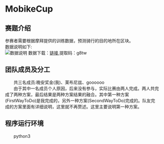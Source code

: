 # MobikeCup
## 赛题介绍
参赛者需要根据摩拜提供的训练数据，预测骑行的目的地所在区块。</br>
数据说明如下:</br>
![数据说明](http://orvltx8rw.bkt.clouddn.com/github/2.png "数据说明")
数据下载：[链接](https://pan.baidu.com/s/1bpjOqa7),提取码：g8tw</br>
## 团队成员及分工
　　共三名成员:晚安奖金(我)、莱布尼兹、goooooo</br>
　　由于其中一名成员个人原因，后来没有参与，实际比赛由两人完成。两人共完成了两种方案，最后结果是两种方案结果的融合。其中第一种方案(FirstWayToDo)是我完成的，另外一种方案(SecondWayToDo)完成的。队友完成的方案里面有详细说明，这里就不再赘述。这里主要说明第一种方案。</br>
## 程序运行环境
　　python3</br>
　　
